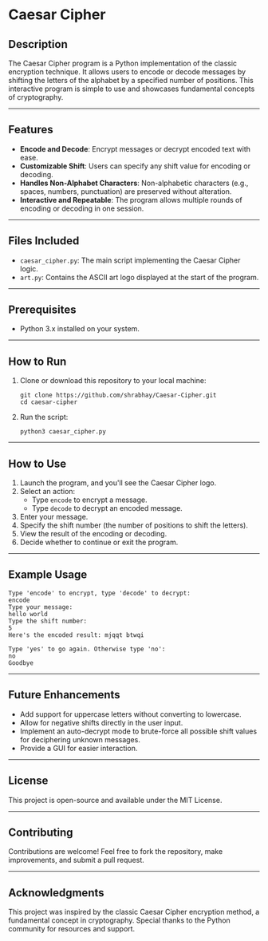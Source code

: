 # Caesar Cipher
## Description
The Caesar Cipher program is a Python implementation of the classic encryption technique. It allows users to encode or decode messages by shifting the letters of the alphabet by a specified number of positions. This interactive program is simple to use and showcases fundamental concepts of cryptography.

---

## Features
* **Encode and Decode**: Encrypt messages or decrypt encoded text with ease.
* **Customizable Shift**: Users can specify any shift value for encoding or decoding.
* **Handles Non-Alphabet Characters**: Non-alphabetic characters (e.g., spaces, numbers, punctuation) are preserved without alteration.
* **Interactive and Repeatable**: The program allows multiple rounds of encoding or decoding in one session.

---

## Files Included
* `caesar_cipher.py`: The main script implementing the Caesar Cipher logic.
* `art.py`: Contains the ASCII art logo displayed at the start of the program.

---

## Prerequisites
* Python 3.x installed on your system.

---

## How to Run
1. Clone or download this repository to your local machine:
    ```shell
    git clone https://github.com/shrabhay/Caesar-Cipher.git
    cd caesar-cipher
    ```

2. Run the script:
    ```shell
    python3 caesar_cipher.py
    ```

---

## How to Use
1. Launch the program, and you'll see the Caesar Cipher logo.
2. Select an action:
   * Type `encode` to encrypt a message.
   * Type `decode` to decrypt an encoded message.
3. Enter your message.
4. Specify the shift number (the number of positions to shift the letters).
5. View the result of the encoding or decoding.
6. Decide whether to continue or exit the program.

---

## Example Usage
```
Type 'encode' to encrypt, type 'decode' to decrypt:
encode
Type your message:
hello world
Type the shift number:
5
Here's the encoded result: mjqqt btwqi

Type 'yes' to go again. Otherwise type 'no':
no
Goodbye
```

---

## Future Enhancements
* Add support for uppercase letters without converting to lowercase.
* Allow for negative shifts directly in the user input.
* Implement an auto-decrypt mode to brute-force all possible shift values for deciphering unknown messages.
* Provide a GUI for easier interaction.

---

## License
This project is open-source and available under the MIT License.

---

## Contributing
Contributions are welcome! Feel free to fork the repository, make improvements, and submit a pull request.

---

## Acknowledgments
This project was inspired by the classic Caesar Cipher encryption method, a fundamental concept in cryptography. Special thanks to the Python community for resources and support.
